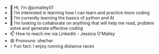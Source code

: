 - 👋 Hi, I’m @jomalley01
- 👀 I’m interested in learning how I can learn and practice more coding
- 🌱 I’m currently learning the basics of python and AI
- 💞️ I’m looking to collaborate on anything that will help me read, problem solve and generate effective coding
- 📫 How to reach me via LinkedIn - Jessica O'Malley
- 😄 Pronouns: she/her
- ⚡ Fun fact: I enjoy running distance races 

<!---
jomalley01/jomalley01 is a ✨ special ✨ repository because its `README.md` (this file) appears on your GitHub profile.
You can click the Preview link to take a look at your changes.
--->
